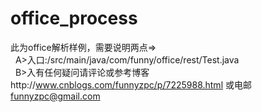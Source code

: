 # office_process
此为office解析样例，需要说明两点=><br/>
 &nbsp;&nbsp;A>入口:/src/main/java/com/funny/office/rest/Test.java<br/>
 &nbsp;&nbsp;B>入有任何疑问请评论或参考博客http://www.cnblogs.com/funnyzpc/p/7225988.html 或电邮 funnyzpc@gmail.com
